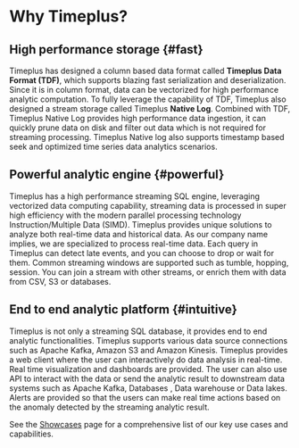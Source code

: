 # Why Timeplus?

## High performance storage {#fast}

Timeplus has designed a column based data format called **Timeplus Data Format (TDF)**, which supports blazing fast serialization and deserialization. Since it is in column format, data can be vectorized for high performance analytic computation.  To fully leverage the capability of TDF, Timeplus also designed a stream storage called Timeplus **Native Log**. Combined with TDF, Timeplus Native Log provides high performance data ingestion, it can quickly prune data on disk and filter out data which is not required for streaming processing.  Timeplus Native log also supports timestamp based seek and optimized time series data analytics scenarios.

## Powerful analytic engine {#powerful}

Timeplus has a high performance streaming SQL engine, leveraging vectorized data computing capability, streaming data is processed in super high efficiency with the modern parallel processing technology Instruction/Multiple Data (SIMD). Timeplus provides unique solutions to analyze both real-time data and historical data. As our company name implies, we are specialized to process real-time data. Each query in Timeplus can detect late events, and you can choose to drop or wait for them. Common streaming windows are supported such as tumble, hopping, session. You can join a stream with other streams, or enrich them with data from CSV, S3 or databases. 

## End to end analytic platform {#intuitive}

Timeplus is not only a streaming SQL database, it provides end to end analytic functionalities.  Timeplus supports various data source connections such as Apache Kafka, Amazon S3 and Amazon Kinesis.  Timeplus provides a web client where the user can interactively do data analysis in real-time.  Real time visualization and dashboards are provided.  The user can also use API to interact with the data or send the analytic result to downstream data systems such as Apache Kafka, Databases , Data warehouse or Data lakes.  Alerts are provided so that the users can make real time actions based on the anomaly detected by the streaming analytic result.

See the [Showcases](showcases) page for a comprehensive list of our key use cases and capabilities.
